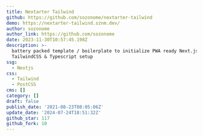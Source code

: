 ```yaml
---
title: Nextarter Tailwind
github: https://github.com/sozonome/nextarter-tailwind
demo: https://nextarter-tailwind.sznm.dev/
author: sozonome
author_link: https://github.com/sozonome
date: 2023-11-30T10:57:45.198Z
description: >-
  battery packed template / boilerplate to initialize PWA ready Next.js app with
  TailwindCSS & Typescript setup
ssg:
  - Nextjs
css:
  - Tailwind
  - PostCSS
cms: []
category: []
draft: false
publish_date: '2021-08-23T08:05:06Z'
update_date: '2024-07-24T18:51:32Z'
github_star: 117
github_fork: 10
---
```

